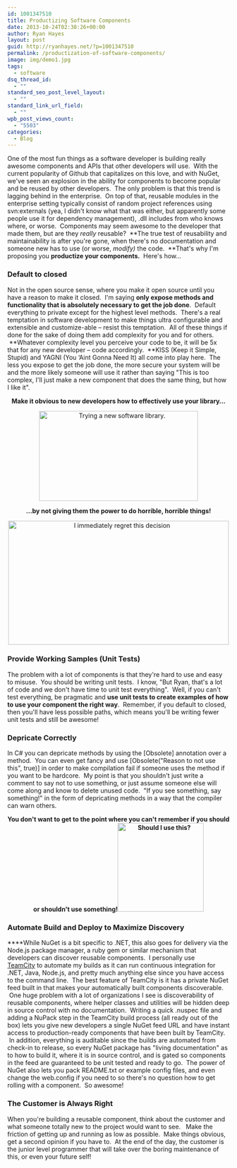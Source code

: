 ```yaml
---
id: 1001347510
title: Productizing Software Components
date: 2013-10-24T02:38:26+00:00
author: Ryan Hayes
layout: post
guid: http://ryanhayes.net/?p=1001347510
permalink: /productization-of-software-components/
image: img/demo1.jpg
tags:
  - software
dsq_thread_id:
  - ""
standard_seo_post_level_layout:
  - ""
standard_link_url_field:
  - ""
wpb_post_views_count:
  - "5503"
categories:
  - Blog
---
```

One of the most fun things as a software developer is building really awesome components and APIs that other developers will use.  With the current popularity of Github that capitalizes on this love, and with NuGet, we've seen an explosion in the ability for components to become popular and be reused by other developers.  The only problem is that this trend is lagging behind in the enterprise.  On top of that, reusable modules in the enterprise setting typically consist of random project references using svn:externals (yea, I didn't know what that was either, but apparently some people use it for dependency management), .dll includes from who knows where, or worse.  Components may seem awesome to the developer that made them, but are they _really_ reusable?  **The true test of reusability and maintainability is after you're gone, when there's no documentation and someone new has to use (or worse, _modify)_ the code.  **That's why I'm proposing you **productize your components.**  Here's how&#8230;<!--more-->

### Default to closed

Not in the open source sense, where you make it open source until you have a reason to make it closed.  I'm saying **only expose methods and functionality that is absolutely necessary to get the job done**.  Default everything to private except for the highest level methods.  There's a real temptation in software development to make things ultra configurable and extensible and customize-able &#8211; resist this temptation.  All of these things if done for the sake of doing them add complexity for you and for others.  **Whatever complexity level you perceive your code to be, it will be 5x that for any new developer &#8211; code accordingly.  **KISS (Keep it Simple, Stupid) and YAGNI (You &#8216;Aint Gonna Need It) all come into play here.  The less you expose to get the job done, the more secure your system will be and the more likely someone will use it rather than saying "This is too complex, I'll just make a new component that does the same thing, but how I like it".

<p style="text-align: center;">
  <strong>Make it obvious to new developers how to effectively use your library&#8230;</strong>
</p>

<p style="text-align: center;">
  <a href="http://ryanhayes.wpengine.comimg/wp-content/uploads/2014/01/UvgtEi6_nowyz1.gif"><img class="size-full wp-image-1001347515 aligncenter" alt="Trying a new software library." src="http://ryanhayes.wpengine.comimg/wp-content/uploads/2014/01/UvgtEi6_nowyz1.gif" width="360" height="204" /></a>
</p>

<p style="text-align: center;">
  <b>&#8230;by not giving them the power to do horrible, horrible things!</b>
</p>

<p style="text-align: center;">
  <a href="http://ryanhayes.wpengine.comimg/wp-content/uploads/2014/01/yqHO0yO_chimen.gif"><img class="size-full wp-image-1001347514 aligncenter" alt="I immediately regret this decision" src="http://ryanhayes.wpengine.comimg/wp-content/uploads/2014/01/yqHO0yO_chimen.gif" width="500" height="281" /></a>
</p>

### Provide Working Samples (Unit Tests)

The problem with a lot of components is that they're hard to use and easy to misuse.  You should be writing unit tests.  I know, "But Ryan, that's a lot of code and we don't have time to unit test everything".  Well, if you can't test everything, be pragmatic and **use unit tests to create examples of how to use your component the right way**.  Remember, if you default to closed, then you'll have less possible paths, which means you'll be writing fewer unit tests and still be awesome!

### Depricate Correctly

In C# you can depricate methods by using the [Obsolete] annotation over a method.  You can even get fancy and use [Obsolete("Reason to not use this", true)] in order to make compilation fail if someone uses the method if you want to be hardcore.  My point is that you shouldn't just write a comment to say not to use something, or just assume someone else will come along and know to delete unused code.  "If you see something, say something!" in the form of depricating methods in a way that the compiler can warn others.

<p style="text-align: center;">
  <strong>You don't want to get to the point where you can't remember if you should or shouldn't use something!<a href="http://ryanhayes.wpengine.comimg/wp-content/uploads/2014/01/iWRYZI0_nclrk0.gif"><img class="size-full wp-image-1001347513 aligncenter" alt="Should I use this?" src="http://ryanhayes.wpengine.comimg/wp-content/uploads/2014/01/iWRYZI0_nclrk0.gif" width="195" height="201" /></a></strong>
</p>

### Automate Build and Deploy to Maximize Discovery

****While NuGet is a bit specific to .NET, this also goes for delivery via the Node.js package manager, a ruby gem or similar mechanism that developers can discover reusable components.  I personally use [TeamCity](http://jetbrains.com/Teamcity) to automate my builds as it can run continuous integration for .NET, Java, Node.js, and pretty much anything else since you have access to the command line.  The best feature of TeamCity is it has a private NuGet feed built in that makes your automatically built components discoverable.  One huge problem with a lot of organizations I see is discoverability of reusable components, where helper classes and utilities will be hidden deep in source control with no documentation.  Writing a quick .nuspec file and adding a NuPack step in the TeamCity build process (all ready out of the box) lets you give new developers a single NuGet feed URL and have instant access to production-ready components that have been built by TeamCity.  In addition, everything is auditable since the builds are automated from check-in to release, so every NuGet package has "living documentation" as to how to build it, where it is in source control, and is gated so components in the feed are guaranteed to be unit tested and ready to go.  The power of NuGet also lets you pack README.txt or example config files, and even change the web.config if you need to so there's no question how to get rolling with a component.  So awesome!

### The Customer is Always Right

When you're building a reusable component, think about the customer and what someone totally new to the project would want to see.   Make the friction of getting up and running as low as possible.  Make things obvious, get a second opinion if you have to.  At the end of the day, the customer is the junior level programmer that will take over the boring maintenance of this, or even your future self!

&nbsp;

&nbsp;